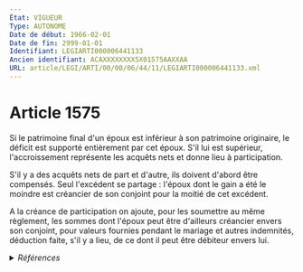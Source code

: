 ```yaml
---
État: VIGUEUR
Type: AUTONOME
Date de début: 1966-02-01
Date de fin: 2999-01-01
Identifiant: LEGIARTI000006441133
Ancien identifiant: ACAXXXXXXXX5X01575AAXXAA
URL: article/LEGI/ARTI/00/00/06/44/11/LEGIARTI000006441133.xml
---
```


<h1>Article 1575</h1>

Si le patrimoine final d'un époux est inférieur à son patrimoine originaire, le
déficit est supporté entièrement par cet époux. S'il lui est supérieur,
l'accroissement représente les acquêts nets et donne lieu à participation.<br />

S'il y a des acquêts nets de part et d'autre, ils doivent d'abord être
compensés. Seul l'excédent se partage : l'époux dont le gain a été le moindre
est créancier de son conjoint pour la moitié de cet excédent.<br />

A la créance de participation on ajoute, pour les soumettre au même règlement,
les sommes dont l'époux peut être d'ailleurs créancier envers son conjoint, pour
valeurs fournies pendant le mariage et autres indemnités, déduction faite, s'il
y a lieu, de ce dont il peut être débiteur envers lui.


<details>
  <summary><em>Références</em></summary>

  <h2>Textes faisant référence à l'article</h2>
  
  <ul>
    <li>
      <a href="https://legal.tricoteuses.fr//redirection/JORFTEXT000000503950?vers=git&vers=legifrance">Loi n°65-570 du 13 juillet 1965 PORTANT REFORME DES REGIMES MATRIMONIAUX</a> CODIFICATION cible
    </li>
  </ul>
  
  <h2>Références faites par l'article</h2>
  
  <ul>
    <li>
      1965-07-13 CODIFICATION source <a href="https://legal.tricoteuses.fr//redirection/JORFTEXT000000503950?vers=git&vers=legifrance">Loi n°65-570 du 13 juillet 1965 PORTANT REFORME DES REGIMES MATRIMONIAUX</a>
    </li>
  </ul>
</details>

